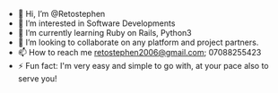 - 👋 Hi, I’m @Retostephen
- 👀 I’m interested in Software Developments
- 🌱 I’m currently learning Ruby on Rails, Python3
- 💞️ I’m looking to collaborate on any platform and project partners.
- 📫 How to reach me retostephen2006@gmail.com; 07088255423
- ⚡ Fun fact: I'm very easy and simple to go with, at your pace also to serve you!

<!---
Retostephen/Retostephen is a ✨ special ✨ repository because its `README.md` (this file) appears on your GitHub profile.
You can click the Preview link to take a look at your changes.
--->
